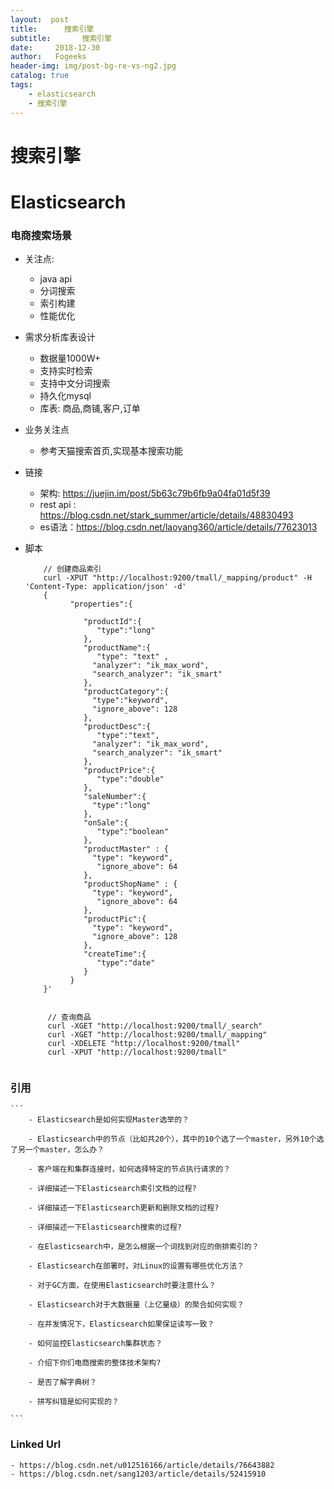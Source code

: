 ```yaml
---
layout:  post
title:		搜索引擎
subtitle:		搜索引擎
date:     2018-12-30
author:   Fogeeks
header-img: img/post-bg-re-vs-ng2.jpg
catalog: true
tags:
    - elasticsearch
    - 搜索引擎
---
```


# 搜索引擎



# Elasticsearch

### 电商搜索场景
   - 关注点:
       + java api
       + 分词搜索
       + 索引构建
       + 性能优化

  - 需求分析库表设计
       - 数据量1000W+
       - 支持实时检索
       - 支持中文分词搜索
       - 持久化mysql
       - 库表: 商品,商铺,客户,订单

  - 业务关注点
       - 参考天猫搜索首页,实现基本搜索功能

  - 链接
      - 架构: https://juejin.im/post/5b63c79b6fb9a04fa01d5f39
      - rest api : https://blog.csdn.net/stark_summer/article/details/48830493
      - es语法：https://blog.csdn.net/laoyang360/article/details/77623013


- 脚本

  ```
      // 创建商品索引
      curl -XPUT "http://localhost:9200/tmall/_mapping/product" -H 'Content-Type: application/json' -d'
      {
            "properties":{

               "productId":{
                  "type":"long"
               },
               "productName":{
                  "type": "text" ,
                 "analyzer": "ik_max_word",
                 "search_analyzer": "ik_smart"
               },
               "productCategory":{
                 "type":"keyword",
                 "ignore_above": 128
               },
               "productDesc":{
                  "type":"text",
                 "analyzer": "ik_max_word",
                 "search_analyzer": "ik_smart"
               },
               "productPrice":{
                  "type":"double"
               },
               "saleNumber":{
                 "type":"long"
               },
               "onSale":{
                  "type":"boolean"
               },
               "productMaster" : {
                 "type": "keyword",
                  "ignore_above": 64
               },
               "productShopName" : {
                 "type": "keyword",
                  "ignore_above": 64
               },
               "productPic":{
                 "type": "keyword",
                 "ignore_above": 128
               },
               "createTime":{
                  "type":"date"
               }
            }
      }'


       // 查询商品
       curl -XGET "http://localhost:9200/tmall/_search"
       curl -XGET "http://localhost:9200/tmall/_mapping"
       curl -XDELETE "http://localhost:9200/tmall"
       curl -XPUT "http://localhost:9200/tmall"


   ```




### 引用

    ```
        - Elasticsearch是如何实现Master选举的？

        - Elasticsearch中的节点（比如共20个），其中的10个选了一个master，另外10个选了另一个master，怎么办？

        - 客户端在和集群连接时，如何选择特定的节点执行请求的？

        - 详细描述一下Elasticsearch索引文档的过程?

        - 详细描述一下Elasticsearch更新和删除文档的过程?

        - 详细描述一下Elasticsearch搜索的过程?

        - 在Elasticsearch中，是怎么根据一个词找到对应的倒排索引的？

        - Elasticsearch在部署时，对Linux的设置有哪些优化方法？

        - 对于GC方面，在使用Elasticsearch时要注意什么？

        - Elasticsearch对于大数据量（上亿量级）的聚合如何实现？

        - 在并发情况下，Elasticsearch如果保证读写一致？

        - 如何监控Elasticsearch集群状态？

        - 介绍下你们电商搜索的整体技术架构?

        - 是否了解字典树？

        - 拼写纠错是如何实现的？

    ```

### Linked Url
    - https://blog.csdn.net/u012516166/article/details/76643882
    - https://blog.csdn.net/sang1203/article/details/52415910
